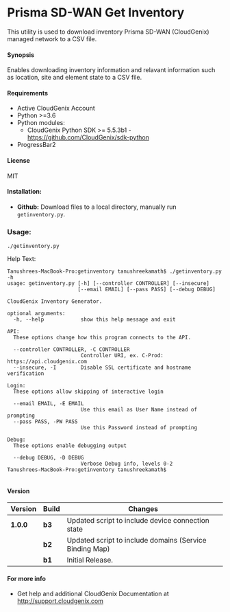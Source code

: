 # Prisma SD-WAN Get Inventory
This utility is used to download inventory Prisma SD-WAN (CloudGenix) managed network to a CSV file.

#### Synopsis
Enables downloading inventory information and relavant information such as location, site and element state to a CSV file.


#### Requirements
* Active CloudGenix Account
* Python >=3.6
* Python modules:
    * CloudGenix Python SDK >= 5.5.3b1 - <https://github.com/CloudGenix/sdk-python>
* ProgressBar2

#### License
MIT

#### Installation:
 - **Github:** Download files to a local directory, manually run `getinventory.py`. 

### Usage:
```
./getinventory.py
```

Help Text:
```angular2
Tanushrees-MacBook-Pro:getinventory tanushreekamath$ ./getinventory.py -h
usage: getinventory.py [-h] [--controller CONTROLLER] [--insecure]
                       [--email EMAIL] [--pass PASS] [--debug DEBUG]

CloudGenix Inventory Generator.

optional arguments:
  -h, --help            show this help message and exit

API:
  These options change how this program connects to the API.

  --controller CONTROLLER, -C CONTROLLER
                        Controller URI, ex. C-Prod: https://api.cloudgenix.com
  --insecure, -I        Disable SSL certificate and hostname verification

Login:
  These options allow skipping of interactive login

  --email EMAIL, -E EMAIL
                        Use this email as User Name instead of prompting
  --pass PASS, -PW PASS
                        Use this Password instead of prompting

Debug:
  These options enable debugging output

  --debug DEBUG, -D DEBUG
                        Verbose Debug info, levels 0-2
Tanushrees-MacBook-Pro:getinventory tanushreekamath$ 


```

#### Version
| Version | Build | Changes |
| ------- | ----- | ------- |
| **1.0.0** | **b3** | Updated script to include device connection state|
|           | **b2** | Updated script to include domains (Service Binding Map)|
|           | **b1** | Initial Release. |


#### For more info
 * Get help and additional CloudGenix Documentation at <http://support.cloudgenix.com>
 
